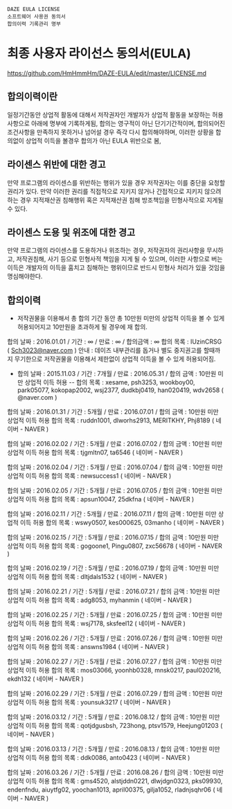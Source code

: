     DAZE EULA LICENSE
    소프트웨어 사용권 동의서
    합의이력 기록관리 명부

최종 사용자 라이선스 동의서(EULA)
=================
https://github.com/HmHmmHm/DAZE-EULA/edit/master/LICENSE.md

합의이력이란
-----------------------------
일정기간동안 상업적 활동에 대해서 저작권자인 개발자가 상업적 활동을 보장하는 허용사항으로 아래에 명부에 기록하게됨, 합의는 영구적이 아닌 단기기간적이며, 합의되어진 조건사항을 만족하지 못하거나 넘어설 경우 즉각 다시 합의해야하며, 이러한 상황을 합의없이 상업적 이득을 볼경우 합의가 아닌 EULA 위반으로 봄,

라이센스 위반에 대한 경고
-----------------------------
만약 프로그램의 라이센스를 위반하는 행위가 있을 경우 저작권자는 이를 중단을 요청할 권리가 있다. 만약 이러한 권리를 직접적으로 지키지 않거나 간접적으로 지키지 않으려 하는 경우 지적재산권 침해행위 혹은 지적재산권 침해 방조책임을 민형사적으로 지게될 수 있다.

라이센스 도용 및 위조에  대한 경고
----------------------------
만약 프로그램의 라이센스를 도용하거나 위조하는 경우, 저작권자의 권리사항을 무시하고, 저작권침해, 사기 등으로 민형사적 책임을 지게 될 수 있으며, 이러한 사항으로 버는 이득은 개발자의 이득을 훔치고 침해하는 행위이므로 반드시 민형사 처리가 있을 것임을 명심해야한다.

합의이력
-----------------------------

 - 저작권물을 이용해서 총 합의 기간 동안 총 10만원 미만의 상업적 이득을 볼 수 있게 허용되어지고 10만원을 초과하게 될 경우에 재 합의.

합의 날짜 : 2016.01.01 / 기간 : ∞ / 만료 : ∞ / 합의금액 : ∞
합의 목록 : IUzinCRSG ( Sch3023@naver.com )
안내 : 데이즈 내부관리를 돕거나 별도 중지권고를 할때까지 무기한으로 저작권물을 이용해서 제한없이 상업적 이득을 볼 수 있게 허용되어짐.

- 합의 날짜 : 2015.11.03 / 기간 : 7개월 / 만료 : 2016.05.31 / 합의 금액 : 10만원 미만 상업적 이득 허용 
-- 합의 목록 : xesame, psh3253, wookboy00, park05077, kokopap2002, wsj2377, dudkbj0419, han020419, wdv2658 ( @naver.com )

합의 날짜 : 2016.01.31 / 기간 : 5개월 / 만료 : 2016.07.01 / 합의 금액 : 10만원 미만 상업적 이득 허용
합의 목록 : ruddn1001, dlworhs2913, MERITKHY, Phj8189 ( 네이버 - NAVER )

합의 날짜 : 2016.02.02 / 기간 : 5개월 / 만료 : 2016.07.02 / 합의 금액 : 10만원 미만 상업적 이득 허용
합의 목록 : tjgmltn07, ta6546 ( 네이버 - NAVER )

합의 날짜 : 2016.02.04 / 기간 : 5개월 / 만료 : 2016.07.04 / 합의 금액 : 10만원 미만 상업적 이득 허용
합의 목록 : newsuccess1 ( 네이버 - NAVER )

합의 날짜 : 2016.02.05 / 기간 : 5개월 / 만료 : 2016.07.05 / 합의 금액 : 10만원 미만 상업적 이득 허용
합의 목록 : apsun10047, 25dkfna ( 네이버 - NAVER )

합의 날짜 : 2016.02.11 / 기간 : 5개월 / 만료 : 2016.07.11 / 합의 금액 : 10만원 미만 상업적 이득 허용
합의 목록 : wswy0507, kes000625, 03manho ( 네이버 - NAVER )

합의 날짜 : 2016.02.15 / 기간 : 5개월 / 만료 : 2016.07.15 / 합의 금액 : 10만원 미만 상업적 이득 허용
합의 목록 : gogoone1, Pingu0807, zxc56678 ( 네이버 - NAVER )

합의 날짜 : 2016.02.19 / 기간 : 5개월 / 만료 : 2016.07.19 / 합의 금액 : 10만원 미만 상업적 이득 허용
합의 목록 : dltjdals1532 ( 네이버 - NAVER )

합의 날짜 : 2016.02.21 / 기간 : 5개월 / 만료 : 2016.07.21 / 합의 금액 : 10만원 미만 상업적 이득 허용
합의 목록 : adg8053, myhanmin ( 네이버 - NAVER )

합의 날짜 : 2016.02.25 / 기간 : 5개월 / 만료 : 2016.07.25 / 합의 금액 : 10만원 미만 상업적 이득 허용
합의 목록 : wsj7178, sksfeel12 ( 네이버 - NAVER )

합의 날짜 : 2016.02.26 / 기간 : 5개월 / 만료 : 2016.07.26 / 합의 금액 : 10만원 미만 상업적 이득 허용
합의 목록 : answns1984 ( 네이버 - NAVER )

합의 날짜 : 2016.02.27 / 기간 : 5개월 / 만료 : 2016.07.27 / 합의 금액 : 10만원 미만 상업적 이득 허용
합의 목록 : mos03066, yoonhb0328, mnsk0217, paul020216, ekdh132 ( 네이버 - NAVER )

합의 날짜 : 2016.02.29 / 기간 : 5개월 / 만료 : 2016.07.29 / 합의 금액 : 10만원 미만 상업적 이득 허용
합의 목록 : younsuk3217 ( 네이버 - NAVER )

합의 날짜 : 2016.03.12 / 기간 : 5개월 / 만료 : 2016.08.12 / 합의 금액 : 10만원 미만 상업적 이득 허용
합의 목록 : qotjdgusbsh, 723hong, ptsv1579, Heejung01203 ( 네이버 - NAVER )

합의 날짜 : 2016.03.13 / 기간 : 5개월 / 만료 : 2016.08.13 / 합의 금액 : 10만원 미만 상업적 이득 허용
합의 목록 : ddk0086, anto0423 ( 네이버 - NAVER )

합의 날짜 : 2016.03.26 / 기간 : 5개월 / 만료 : 2016.08.26 / 합의 금액 : 10만원 미만 상업적 이득 허용
합의 목록 : gms4520, alstjddn0221, dlwjdgn0323, pks09930, endenfndu, aiuytfg02, yoochan1013, april00375, gilja1052, rladnjsqhr06 ( 네이버 - NAVER )
